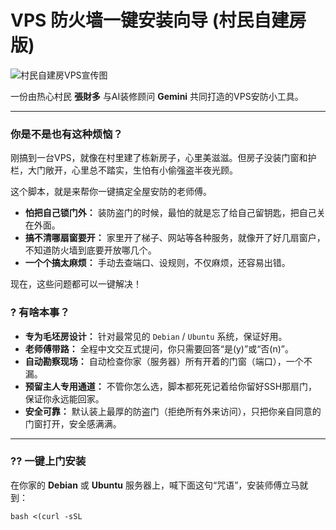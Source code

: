 # VPS 防火墙一键安装向导 (村民自建房版)

![村民自建房VPS宣传图](./一键安装%20UFW%20护栏及防盗网.jpg)

一份由热心村民 **張財多** 与AI装修顾问 **Gemini** 共同打造的VPS安防小工具。

---

### 你是不是也有这种烦恼？

刚搞到一台VPS，就像在村里建了栋新房子，心里美滋滋。但房子没装门窗和护栏，大门敞开，心里总不踏实，生怕有小偷强盗半夜光顾。

这个脚本，就是来帮你一键搞定全屋安防的老师傅。

- **怕把自己锁门外：** 装防盗门的时候，最怕的就是忘了给自己留钥匙，把自己关在外面。
- **搞不清哪扇窗要开：** 家里开了梯子、网站等各种服务，就像开了好几扇窗户，不知道防火墙到底要开放哪几个。
- **一个个搞太麻烦：** 手动去查端口、设规则，不仅麻烦，还容易出错。

现在，这些问题都可以一键解决！

### ? 有啥本事？

- **专为毛坯房设计：** 针对最常见的 `Debian` / `Ubuntu` 系统，保证好用。
- **老师傅带路：** 全程中文交互式提问，你只需要回答“是(y)”或“否(n)”。
- **自动勘察现场：** 自动检查你家（服务器）所有开着的门窗（端口），一个不漏。
- **预留主人专用通道：** 不管你怎么选，脚本都死死记着给你留好SSH那扇门，保证你永远能回家。
- **安全可靠：** 默认装上最厚的防盗门（拒绝所有外来访问），只把你亲自同意的门窗打开，安全感满满。

---

### ?? 一键上门安装

在你家的 **Debian** 或 **Ubuntu** 服务器上，喊下面这句“咒语”，安装师傅立马就到：

```shell
bash <(curl -sSL
